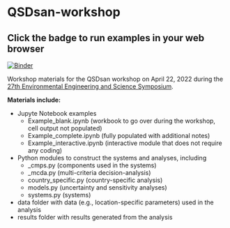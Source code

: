 # QSDsan-workshop

**Click the badge to run examples in your web browser**
---
[![Binder](https://mybinder.org/badge_logo.svg)](https://mybinder.org/v2/gh/QSD-group/QSDsan-workshop/main)

Workshop materials for the QSDsan workshop on April 22, 2022 during the [27th Environmental Engineering and Science Symposium](https://publish.illinois.edu/2022-environmentalsymposium/).

**Materials include:**
- Jupyte Notebook examples
    - Example_blank.ipynb (workbook to go over during the workshop, cell output not populated)
    - Example_complete.ipynb (fully populated with additional notes)
    - Example_interactive.ipynb (interactive module that does not require any coding)
- Python modules to construct the systems and analyses, including
    - _cmps.py (components used in the systems)
    - _mcda.py (multi-criteria decision-analysis)
    - country_specific.py (country-specific analysis)
    - models.py (uncertainty and sensitivity analyses)
    - systems.py (systems)
- data folder with data (e.g., location-specific parameters) used in the analysis
- results folder with results generated from the analysis
